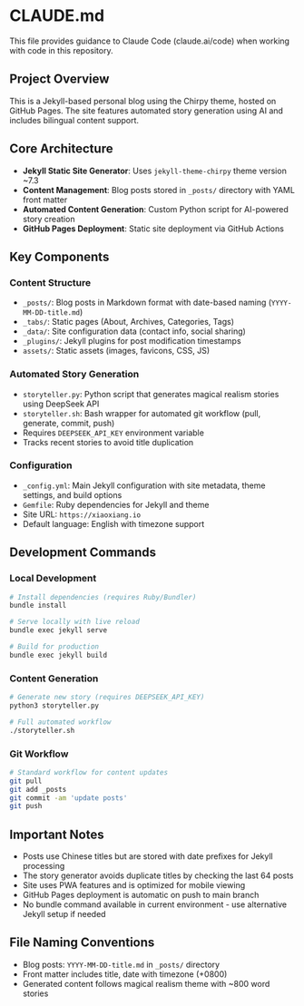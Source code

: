 # CLAUDE.md

This file provides guidance to Claude Code (claude.ai/code) when working with code in this repository.

## Project Overview

This is a Jekyll-based personal blog using the Chirpy theme, hosted on GitHub Pages. The site features automated story generation using AI and includes bilingual content support.

## Core Architecture

- **Jekyll Static Site Generator**: Uses `jekyll-theme-chirpy` theme version ~7.3
- **Content Management**: Blog posts stored in `_posts/` directory with YAML front matter
- **Automated Content Generation**: Custom Python script for AI-powered story creation
- **GitHub Pages Deployment**: Static site deployment via GitHub Actions

## Key Components

### Content Structure
- `_posts/`: Blog posts in Markdown format with date-based naming (`YYYY-MM-DD-title.md`)
- `_tabs/`: Static pages (About, Archives, Categories, Tags)
- `_data/`: Site configuration data (contact info, social sharing)
- `_plugins/`: Jekyll plugins for post modification timestamps
- `assets/`: Static assets (images, favicons, CSS, JS)

### Automated Story Generation
- `storyteller.py`: Python script that generates magical realism stories using DeepSeek API
- `storyteller.sh`: Bash wrapper for automated git workflow (pull, generate, commit, push)
- Requires `DEEPSEEK_API_KEY` environment variable
- Tracks recent stories to avoid title duplication

### Configuration
- `_config.yml`: Main Jekyll configuration with site metadata, theme settings, and build options
- `Gemfile`: Ruby dependencies for Jekyll and theme
- Site URL: `https://xiaoxiang.io`
- Default language: English with timezone support

## Development Commands

### Local Development
```bash
# Install dependencies (requires Ruby/Bundler)
bundle install

# Serve locally with live reload
bundle exec jekyll serve

# Build for production
bundle exec jekyll build
```

### Content Generation
```bash
# Generate new story (requires DEEPSEEK_API_KEY)
python3 storyteller.py

# Full automated workflow
./storyteller.sh
```

### Git Workflow
```bash
# Standard workflow for content updates
git pull
git add _posts
git commit -am 'update posts'
git push
```

## Important Notes

- Posts use Chinese titles but are stored with date prefixes for Jekyll processing
- The story generator avoids duplicate titles by checking the last 64 posts
- Site uses PWA features and is optimized for mobile viewing
- GitHub Pages deployment is automatic on push to main branch
- No bundle command available in current environment - use alternative Jekyll setup if needed

## File Naming Conventions

- Blog posts: `YYYY-MM-DD-title.md` in `_posts/` directory
- Front matter includes title, date with timezone (+0800)
- Generated content follows magical realism theme with ~800 word stories